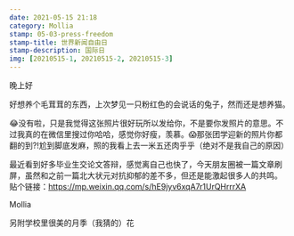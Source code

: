 ```yaml
---
date: 2021-05-15 21:18
category: Mollia
stamp: 05-03-press-freedom
stamp-title: 世界新闻自由日
stamp-description: 国际日
img: [20210515-1, 20210515-2, 20210515-3]
---
```



<p>
晚上好

好想养个毛茸茸的东西，上次梦见一只粉红色的会说话的兔子，然而还是想养猫。

😂没有啦，只是我觉得这张照片很好玩所以发给你，不是要你发照片的意思。不过我真的在微信里搜过你哈哈，感觉你好瘦，羡慕。😱那张团学迎新的照片你都翻的到?!尬到脚底发麻，照的我看上去一米五还肉乎乎（绝对不是我自己的原因）

最近看到好多毕业生交论文答辩，感觉离自己也快了，今天朋友圈被一篇文章刷屏，虽然和之前一篇北大状元对抗抑郁的差不多，但还是能激起很多人的共鸣。
贴个链接：https://mp.weixin.qq.com/s/hE9jyv6xqA7r1UrQHrrrXA

Mollia 

另附学校里很美的月季（我猜的）花


</p>